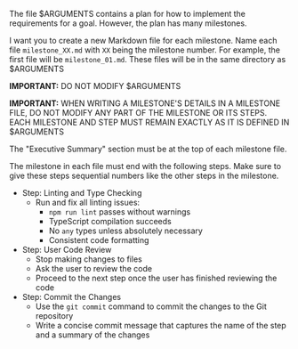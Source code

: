 The file $ARGUMENTS contains a plan for how to implement the requirements for a goal. However, the plan has many milestones.

I want you to create a new Markdown file for each milestone. Name each file `milestone_XX.md` with `XX` being the milestone number. For example, the first file will be `milestone_01.md`. These files will be in the same directory as $ARGUMENTS

**IMPORTANT:** DO NOT MODIFY $ARGUMENTS

**IMPORTANT:** WHEN WRITING A MILESTONE'S DETAILS IN A MILESTONE FILE, DO NOT MODIFY ANY PART OF THE MILESTONE OR ITS STEPS. EACH MILESTONE AND STEP MUST REMAIN EXACTLY AS IT IS DEFINED IN $ARGUMENTS

The "Executive Summary" section must be at the top of each milestone file.

The milestone in each file must end with the following steps. Make sure to give these steps sequential numbers like the other steps in the milestone.

- Step: Linting and Type Checking
  - Run and fix all linting issues:
    - `npm run lint` passes without warnings
    - TypeScript compilation succeeds
    - No `any` types unless absolutely necessary
    - Consistent code formatting
- Step: User Code Review
  - Stop making changes to files
  - Ask the user to review the code
  - Proceed to the next step once the user has finished reviewing the code
- Step: Commit the Changes
  - Use the `git commit` command to commit the changes to the Git repository
  - Write a concise commit message that captures the name of the step and a summary of the changes

